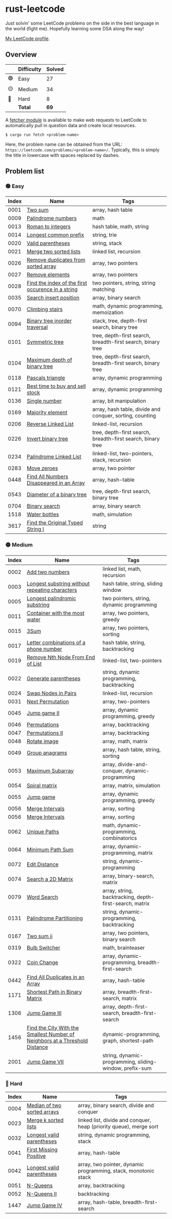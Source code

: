 # rust-leetcode

Just solvin' some LeetCode problems on the side in the best language in the
world (fight me). Hopefully learning some DSA along the way!

[My LeetCode profile](https://leetcode.com/u/BenZeen/).

## Overview

|     | Difficulty | Solved |
| --- | ---------- | ------ |
| 🟢  | Easy       | 27     |
| 🟡  | Medium     | 34     |
| 🔴  | Hard       | 8      |
|     | **Total**  | **69** |

A
[fetcher module](https://github.com/BenDeJonge/rust-leetcode/tree/main/src/fetcher)
is available to make web requests to LeetCode to automatically pull in question
data and create local resources.

```
$ cargo run fetch <problem-name>
```

Here, the problem name can be obtained from the URL:
`https://leetcode.com/problems/<problem-name>/`. Typically, this is simply the
title in lowercase with spaces replaced by dashes.

## Problem list

### 🟢 Easy

| Index | Name                                                                                                                                   | Tags                                                        |
| ----- | -------------------------------------------------------------------------------------------------------------------------------------- | ----------------------------------------------------------- |
| 0001  | [Two sum](https://leetcode.com/problems/two-sum/)                                                                                      | array, hash table                                           |
| 0009  | [Palindrome numbers](https://leetcode.com/problems/palindrome-number/)                                                                 | math                                                        |
| 0013  | [Roman to integers](https://leetcode.com/problems/roman-to-integer/)                                                                   | hash table, math, string                                    |
| 0014  | [Longest common prefix](https://leetcode.com/problems/longest-common-prefix/)                                                          | string, trie                                                |
| 0020  | [Valid parentheses](https://leetcode.com/problems/valid-parentheses/)                                                                  | string, stack                                               |
| 0021  | [Merge two sorted lists](https://leetcode.com/problems/merge-two-sorted-lists/)                                                        | linked list, recursion                                      |
| 0026  | [Remove duplicates from sorted array](https://leetcode.com/problems/merge-two-sorted-lists/)                                           | array, two pointers                                         |
| 0027  | [Remove elements](https://leetcode.com/problems/remove-element/)                                                                       | array, two pointers                                         |
| 0028  | [Find the index of the first occurence in a string](https://leetcode.com/problems/find-the-index-of-the-first-occurrence-in-a-string/) | two pointers, string, string matching                       |
| 0035  | [Search insert position](https://leetcode.com/problems/search-insert-position/)                                                        | array, binary search                                        |
| 0070  | [Climbing stairs](https://leetcode.com/problems/climbing-stairs/)                                                                      | math, dynamic programming, memoization                      |
| 0094  | [Binary tree inorder traversal](https://leetcode.com/problems/binary-tree-inorder-traversal/)                                          | stack, tree, depth-first search, binary tree                |
| 0101  | [Symmetric tree](https://leetcode.com/problems/symmetric-tree/)                                                                        | tree, depth-first search, breadth-first search, binary tree |
| 0104  | [Maximum depth of binary tree](https://leetcode.com/problems/maximum-depth-of-binary-tree/)                                            | tree, depth-first search, breadth-first search, binary tree |
| 0118  | [Pascals triangle](https://leetcode.com/problems/pascals-triangle/)                                                                    | array, dynamic programming                                  |
| 0121  | [Best time to buy and sell stock](https://leetcode.com/problems/best-time-to-buy-and-sell-stock/)                                      | array, dynamic programming                                  |
| 0136  | [Single number](https://leetcode.com/problems/single-number/)                                                                          | array, bit manipulation                                     |
| 0169  | [Majority element](https://leetcode.com/problems/majority-element/)                                                                    | array, hash table, divide and conquer, sorting, counting    |
| 0206 | [Reverse Linked List](https://leetcode.com/problems/reverse-linked-list/) | linked-list, recursion |
| 0226  | [Invert binary tree](https://leetcode.com/problems/invert-binary-tree/)                                                                | tree, depth-first search, breadth-first search, binary tree |
| 0234 | [Palindrome Linked List](https://leetcode.com/problems/palindrome-linked-list/) | linked-list, two-pointers, stack, recursion |
| 0283  | [Move zeroes](https://leetcode.com/problems/move-zeroes/)                                                                              | array, two pointer                                          |
| 0448  | [Find All Numbers Disappeared in an Array](https://leetcode.com/problems/find-all-numbers-disappeared-in-an-array/)                    | array, hash-table                                           |
| 0543  | [Diameter of a binary tree](https://leetcode.com/problems/diameter-of-a-binary-tree/)                                                  | tree, depth-first search, binary tree                       |
| 0704  | [Binary search](https://leetcode.com/problems/binary-search/)                                                                          | array, binary search                                        |
| 1518  | [Water bottles](https://leetcode.com/problems/water-bottles/)                                                                          | math, simulation                                            |
| 3617 | [Find the Original Typed String I](https://leetcode.com/problems/find-the-original-typed-string-i/) | string |

### 🟡 Medium

| Index | Name                                                                                                                            | Tags                                                    |
| ----- | ------------------------------------------------------------------------------------------------------------------------------- | ------------------------------------------------------- |
| 0002  | [Add two numbers](https://leetcode.com/problems/add-two-numbers/)                                                               | linked list, math, recursion                            |
| 0003  | [Longest substring without repeating characters](https://leetcode.com/problems/longest-substring-without-repeating-characters/) | hash table, string, sliding window                      |
| 0005  | [Longest palindromic substring](https://leetcode.com/problems/longest-palindromic-substring/)                                   | two pointers, string, dynamic programming               |
| 0011  | [Container with the most water](https://leetcode.com/problems/container-with-most-water/)                                       | array, two pointers, greedy                             |
| 0015  | [3Sum](https://leetcode.com/problems/3sum/)                                                                                     | array, two pointers, sorting                            |
| 0017  | [Letter combinations of a phone number](https://leetcode.com/problems/letter-combinations-of-a-phone-number/)                   | hash table, string, backtracking                        |
| 0019 | [Remove Nth Node From End of List](https://leetcode.com/problems/remove-nth-node-from-end-of-list/) | linked-list, two-pointers |
| 0022  | [Generate parentheses](https://leetcode.com/problems/generate-parentheses/)                                                     | string, dynamic programming, backtracking               |
| 0024 | [Swap Nodes in Pairs](https://leetcode.com/problems/swap-nodes-in-pairs/) | linked-list, recursion |
| 0031 | [Next Permutation](https://leetcode.com/problems/next-permutation/) | array, two-pointers |
| 0045  | [Jump game II](https://leetcode.com/problems/jump-game-ii/)                                                                     | array, dynamic programming, greedy                      |
| 0046  | [Permutations](https://leetcode.com/problems/permutations/)                                                                     | array, backtracking                                     |
| 0047  | [Permutations II](https://leetcode.com/problems/permutations-ii/)                                                               | array, backtracking                                     |
| 0048  | [Rotate image](https://leetcode.com/problems/rotate-image/)                                                                     | array, math, matrix                                     |
| 0049  | [Group anagrams](https://leetcode.com/problems/group-anagrams/)                                                                 | array, hash table, string, sorting                      |
| 0053 | [Maximum Subarray](https://leetcode.com/problems/maximum-subarray/) | array, divide-and-conquer, dynamic-programming |
| 0054  | [Spiral matrix](https://leetcode.com/problems/spiral-matrix/)                                                                   | array, matrix, simulation                               |
| 0055  | [Jump game](https://leetcode.com/problems/jump-game/)                                                                           | array, dynamic programming, greedy                      |
| 0056  | [Merge Intervals](https://leetcode.com/problems/merge-intervals/)                                                               | array, sorting                                          |
| 0056  | [Merge Intervals](https://leetcode.com/problems/merge-intervals/)                                                               | array, sorting                                          |
| 0062  | [Unique Paths](https://leetcode.com/problems/unique-paths/)                                                                     | math, dynamic-programming, combinatorics                |
| 0064  | [Minimum Path Sum](https://leetcode.com/problems/minimum-path-sum/)                                                             | array, dynamic-programming, matrix                      |
| 0072  | [Edit Distance](https://leetcode.com/problems/edit-distance/)                                                                   | string, dynamic-programming                             |
| 0074  | [Search a 2D Matrix](https://leetcode.com/problems/search-a-2d-matrix/)                                                         | array, binary-search, matrix                            |
| 0079  | [Word Search](https://leetcode.com/problems/word-search/)                                                                       | array, string, backtracking, depth-first-search, matrix |
| 0131 | [Palindrome Partitioning](https://leetcode.com/problems/palindrome-partitioning/) | string, dynamic-programming, backtracking |
| 0167  | [Two sum ii](https://leetcode.com/problems/two-sum-ii-input-array-is-sorted/)                                                   | array, two pointers, binary search                      |
| 0319 | [Bulb Switcher](https://leetcode.com/problems/bulb-switcher/) | math, brainteaser |
| 0322  | [Coin Change](https://leetcode.com/problems/coin-change/)                                                                       | array, dynamic-programming, breadth-first-search        |
| 0442 | [Find All Duplicates in an Array](https://leetcode.com/problems/find-all-duplicates-in-an-array/) | array, hash-table |
| 1171 | [Shortest Path in Binary Matrix](https://leetcode.com/problems/shortest-path-in-binary-matrix/) | array, breadth-first-search, matrix |
| 1306  | [Jump Game III](https://leetcode.com/problems/jump-game-iii/)                                                                   | array, depth-first-search, breadth-first-search         |
| 1456 | [Find the City With the Smallest Number of Neighbors at a Threshold Distance](https://leetcode.com/problems/find-the-city-with-the-smallest-number-of-neighbors-at-a-threshold-distance/) | dynamic-programming, graph, shortest-path |
| 2001  | [Jump Game VII](https://leetcode.com/problems/jump-game-vii/)                                                                   | string, dynamic-programming, sliding-window, prefix-sum |

### 🔴 Hard

| Index | Name                                                                                      | Tags                                                               |
| ----- | ----------------------------------------------------------------------------------------- | ------------------------------------------------------------------ |
| 0004  | [Median of two sorted arrays](https://leetcode.com/problems/median-of-two-sorted-arrays/) | array, binary search, divide and conquer                           |
| 0023  | [Merge k sorted lists](https://leetcode.com/problems/merge-k-sorted-lists/)               | linked list, divide and conquer, heap (priority queue), merge sort |
| 0032  | [Longest valid parentheses](https://leetcode.com/problems/longest-valid-parentheses/)     | string, dynamic programming, stack                                 |
| 0041  | [First Missing Positive](https://leetcode.com/problems/first-missing-positive/)           | array, hash-table                                                  |
| 0042  | [Longest valid parentheses](https://leetcode.com/problems/trapping-rain-water/)           | array, two pointer, dynamic programming, stack, monotonic stack    |
| 0051  | [N-Queens](https://leetcode.com/problems/n-queens/)                                       | array, backtracking                                                |
| 0052  | [N-Queens II](https://leetcode.com/problems/n-queens-ii/)                                 | backtracking                                                       |
| 1447  | [Jump Game IV](https://leetcode.com/problems/jump-game-iv/)                               | array, hash-table, breadth-first-search                            |
